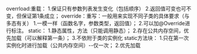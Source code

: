 overrload:重载：
          1.保证只有参数列表发生变化（包括顺序）
          2.返回值可变也可不变，但保证第1条成立；
override：重写：一般用来实现不同子类的具体要求（与多态有关）
          1.一模一样（函数名字，参数类型，返回值）；
          2.可以加@Override进行标注。
static：
          1.静态属性，方法（只能调用静态）；
          2.存在公共内存空间，优先加载（可以解释第一条）；
          3.不依附于类的实例化
static方法块：
          1.只在第一次实例化时进行加载（公共内存空间）--仅一次；
          2.优先加载
